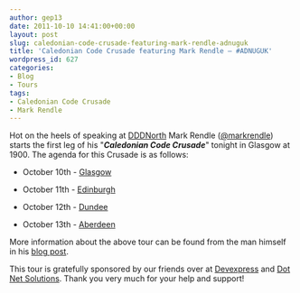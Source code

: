 ```yaml
---
author: gep13
date: 2011-10-10 14:41:00+00:00
layout: post
slug: caledonian-code-crusade-featuring-mark-rendle-adnuguk
title: 'Caledonian Code Crusade featuring Mark Rendle – #ADNUGUK'
wordpress_id: 627
categories:
- Blog
- Tours
tags:
- Caledonian Code Crusade
- Mark Rendle
---
```


Hot on the heels of speaking at [DDDNorth](http://www.developerdeveloperdeveloper.com/north/) Mark Rendle ([@markrendle](http://twitter.com/#!/markrendle)) starts the first leg of his "**_Caledonian Code Crusade_**" tonight in Glasgow at 1900. The agenda for this Crusade is as follows:






  * October 10th - [Glasgow](http://www.eventbrite.com/event/2075364471/nl)


  * October 11th - [Edinburgh](http://www.eventbrite.com/event/2142042908/nl)


  * October 12th - [Dundee](http://www.eventbrite.com/event/2243442196/eorg)


  * October 13th - [Aberdeen](http://adnuguk-oct2011.eventbrite.com/)




More information about the above tour can be found from the man himself in his [blog post](http://blog.markrendle.net/2011/08/30/on-tour/).




This tour is gratefully sponsored by our friends over at [Devexpress](http://www.devexpress.com/) and [Dot Net Solutions](http://www.dotnetsolutions.co.uk/). Thank you very much for your help and support!
